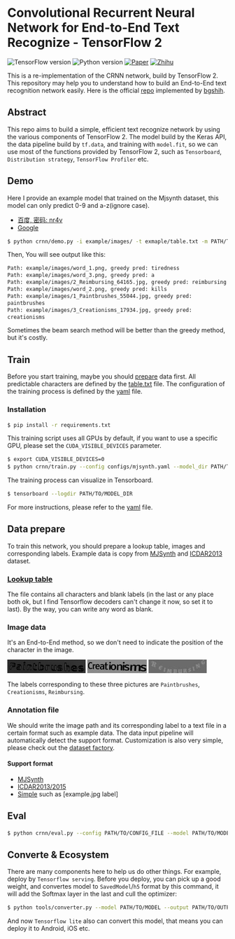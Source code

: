 # Convolutional Recurrent Neural Network for End-to-End Text Recognize - TensorFlow 2

![TensorFlow version](https://img.shields.io/badge/TensorFlow->=2.2-FF6F00?logo=tensorflow)
![Python version](https://img.shields.io/badge/Python->=3.6-3776AB?logo=python)
[![Paper](https://img.shields.io/badge/paper-arXiv:1507.05717-B3181B?logo=arXiv)](https://arxiv.org/abs/1507.05717)
[![Zhihu](https://img.shields.io/badge/知乎-文本识别网络CRNN—实现简述-blue?logo=zhihu)](https://zhuanlan.zhihu.com/p/122512498)

This is a re-implementation of the CRNN network, build by TensorFlow 2. This repository may help you to understand how to build an End-to-End text recognition network easily. Here is the official [repo](https://github.com/bgshih/crnn) implemented by [bgshih](https://github.com/bgshih).

## Abstract

This repo aims to build a simple, efficient text recognize network by using the various components of TensorFlow 2. The model build by the Keras API, the data pipeline build by `tf.data`, and training with `model.fit`, so we can use most of the functions provided by TensorFlow 2, such as `Tensorboard`, `Distribution strategy`, `TensorFlow Profiler` etc.

## Demo

Here I provide an example model that trained on the Mjsynth dataset, this model can only predict 0-9 and a-z(ignore case).

- [百度, 密码: nr4v](https://pan.baidu.com/s/1JSJFp5geICxInwbMOiT8_A)
- [Google](https://drive.google.com/file/d/1rzEhUzJHfJNnRmcbofp3ZnnF64FjJnZ7/view?usp=sharing)

```bash
$ python crnn/demo.py -i example/images/ -t exmaple/table.txt -m PATH/TO/MODEL
```

Then, You will see output like this:
```
Path: example/images/word_1.png, greedy pred: tiredness
Path: example/images/word_3.png, greedy pred: a
Path: example/images/2_Reimbursing_64165.jpg, greedy pred: reimbursing
Path: example/images/word_2.png, greedy pred: kills
Path: example/images/1_Paintbrushes_55044.jpg, greedy pred: paintbrushes
Path: example/images/3_Creationisms_17934.jpg, greedy pred: creationisms
```

Sometimes the beam search method will be better than the greedy method, but it's costly.

## Train

Before you start training, maybe you should [prepare](#Data-prepare) data first. All predictable characters are defined by the [table.txt](example/table.txt) file. The configuration of the training process is defined by the [yaml](configs/mjsynth.yaml) file.

### Installation

```bash
$ pip install -r requirements.txt
```

This training script uses all GPUs by default, if you want to use a specific GPU, please set the `CUDA_VISIBLE_DEVICES` parameter.

```bash
$ export CUDA_VISIBLE_DEVICES=0
$ python crnn/train.py --config configs/mjsynth.yaml --model_dir PATH/TO/SAVE
```

The training process can visualize in Tensorboard. 

```bash
$ tensorboard --logdir PATH/TO/MODEL_DIR
```

For more instructions, please refer to the [yaml](configs/mjsynth.yaml) file.

## Data prepare

To train this network, you should prepare a lookup table, images and corresponding labels. Example data is copy from [MJSynth](https://www.robots.ox.ac.uk/~vgg/data/text/) and [ICDAR2013](https://rrc.cvc.uab.es/?ch=2&com=introduction) dataset.

### [Lookup table](./example/table.txt)

The file contains all characters and blank labels (in the last or any place both ok, but I find Tensorflow decoders can't change it now, so set it to last). By the way, you can write any word as blank.

### Image data

It's an End-to-End method, so we don't need to indicate the position of the character in the image.

![Paintbrushes](example/images/1_Paintbrushes_55044.jpg)
![Creationisms](example/images/3_Creationisms_17934.jpg)
![Reimbursing](example/images/2_Reimbursing_64165.jpg)

The labels corresponding to these three pictures are `Paintbrushes`, `Creationisms`, `Reimbursing`.

### Annotation file

We should write the image path and its corresponding label to a text file in a certain format such as example data. The data input pipeline will automatically detect the support format. Customization is also very simple, please check out the [dataset factory](crnn/dataset_factory.py).

#### Support format

- [MJSynth](./example/mjsynth_annotation.txt)
- [ICDAR2013/2015](./example/icdar2013_annotation.txt)
- [Simple](./example/simple_annotation.txt) such as [example.jpg label]

## Eval

```bash
$ python crnn/eval.py --config PATH/TO/CONFIG_FILE --model PATH/TO/MODEL
```

## Converte & Ecosystem

There are many components here to help us do other things. For example, deploy by `Tensorflow serving`. Before you deploy, you can pick up a good weight, and convertes model to `SavedModel`/`h5` format by this command, it will add the Softmax layer in the last and cull the optimizer:

```bash
$ python tools/converter.py --model PATH/TO/MODEL --output PATH/TO/OUTPUT
```

And now `Tensorflow lite` also can convert this model, that means you can deploy it to Android, iOS etc.